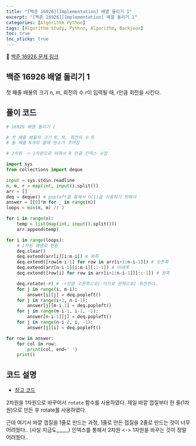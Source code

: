 ```yaml
---
title: "[백준 16926][Implementation] 배열 돌리기 1"
excerpt: "[백준 16926][Implementation] 배열 돌리기 1"
categories: [Algorithm Python]
tags: [Algorithm Study, Python, Algorithm, Backjoon]
toc: true
toc_sticky: true
---
```


📌 [백준 16926 문제 링크](https://www.acmicpc.net/problem/16926) <br>

## 백준 16926 배열 돌리기 1

첫 째줄 배욜의 크기 n, m, 회전의 수 r이 입력될 때, r만큼 회전을 시킨다.

## 풀이 코드

```python
# 16926 배열 돌리기 1

# 첫 째줄 배욜의 크기 N, M, 회전의 수 R
# 둘 째줄 N개의 줄에 원소가 주어짐

# 2차원 -> 1차원으로 바꿔서 R 만큼 인덱스 수정

import sys
from collections import deque

input = sys.stdin.readline
n, m, r = map(int, input().split())
arr = []
deq = deque() # popleft를 통해서 O(1)을 사용하기 위해서
answer = [[0]*m for _ in range(n)]
loops = min(n, m) // 2

for i in range(n):
    temp = list(map(int, input().split()))
    arr.append(temp)

for i in range(loops):
    # 1차원 배열로 변환
    deq.clear()
    deq.extend(arr[i][i:m-i]) # 위쪽
    deq.extend([row[m-i-1] for row in arr[i+1:n-i-1]]) # 오른쪽
    deq.extend(arr[n-i-1][i:m-i][::-1]) # 아래쪽
    deq.extend([row[i] for row in arr[i+1:n-i-1]][::-1]) # 왼쪽

    deq.rotate(-r) # -r만큼 오른쪽으로(-이므로 왼쪽으로) 회전한다.
    for j in range(i, m-i):
        answer[i][j] = deq.popleft()
    for j in range(i+1, n-i-1):
        answer[j][m-i-1] = deq.popleft()
    for j in range(m-i-1, i-1, -1):
        answer[n-i-1][j] = deq.popleft()
    for j in range(n-i-2, i, -1):
        answer[j][i] = deq.popleft()

for row in answer:
    for col in row:
        print(col, end=' ')
    print()
```

## 코드 설명

- [참고 코드](https://velog.io/@leetaekyu2077/%EB%B0%B1%EC%A4%80-16926%EB%B2%88-%EB%B0%B0%EC%97%B4-%EB%8F%8C%EB%A6%AC%EA%B8%B0-1) <br>

2차원을 1차원으로 바꾸어서 `rotate` 함수를 사용하였다. 제일 바깥 껍질부터 한 줄(1차원)으로 만든 후 rotate를 사용하였다. <br>

근데 여기서 바깥 껍질을 1줄로 만드는 과정, 1줄로 만든 껍질을 2줄로 만드는 것이 너무 어려웠다.. (사실 지금도,,,,,,,,) 인덱스를 통해서 2차원 <-> 1차원을 바꾸는 것이 정말 어려웠다..

